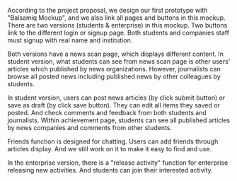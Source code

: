 According to the project proposal, we design our first prototype with "Balsamiq Mockup", and we also link all pages and buttons in this mockup. 
There are two versions (students & enterprise) in this mockup. Two buttons link to the different login or signup page. Both students and companies staff must signup with real name and institution. 

Both versions have a news scan page, which displays different content. In student version, what students can see from news scan page is other users' articles which published by news organizations. However, journalists can browse all posted news including published news by other colleagues by students. 

In student version, users can post news articles (by click submit button) or save as draft (by click save button). They can edit all items they saved or posted. And check comments and feedback from both students and journalists. Within achievement page, students can see all published articles by news companies and comments from other students.

Friends function is designed for chatting. Users can add friends through articles display. And we still work on it to make it easy to find and use.

In the enterprise version, there is a "release activity" function for enterprise releasing new activities. And students can join their interested activity.

